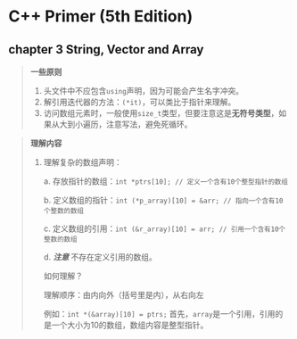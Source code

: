# C++ Primer (5th Edition)

## chapter 3  String, Vector and Array

> **一些原则**
>
> 1. 头文件中不应包含`using`声明，因为可能会产生名字冲突。
> 2. 解引用迭代器的方法：`(*it)`，可以类比于指针来理解。
> 3. 访问数组元素时，一般使用`size_t`类型，但要注意这是**无符号类型**，如果从大到小遍历，注意写法，避免死循环。

> **理解内容**
>
> 1. 理解复杂的数组声明：
>
>    a. 存放指针的数组：`int *ptrs[10]; // 定义一个含有10个整型指针的数组`
>
>    b. 定义数组的指针：`int (*p_array)[10] = &arr; // 指向一个含有10个整数的数组`
>
>    c. 定义数组的引用：`int (&r_array)[10] = arr; // 引用一个含有10个整数的数组`
>
>    d. ***注意***   不存在定义引用的数组。
>
>    如何理解？
>
>    理解顺序：由内向外（括号里是内），从右向左
>
>    例如：`int *(&array)[10] = ptrs;` 首先，`array`是一个引用，引用的是一个大小为10的数组，数组内容是整型指针。